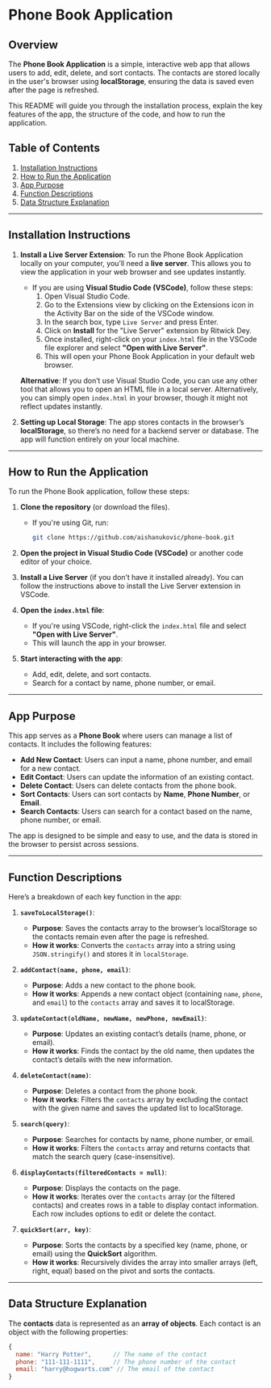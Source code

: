 # Phone Book Application

## Overview

The **Phone Book Application** is a simple, interactive web app that allows users to add, edit, delete, and sort contacts. The contacts are stored locally in the user's browser using **localStorage**, ensuring the data is saved even after the page is refreshed.

This README will guide you through the installation process, explain the key features of the app, the structure of the code, and how to run the application.

## Table of Contents

1. [Installation Instructions](#installation-instructions)
2. [How to Run the Application](#how-to-run-the-application)
3. [App Purpose](#app-purpose)
4. [Function Descriptions](#function-descriptions)
5. [Data Structure Explanation](#data-structure-explanation)

---

## Installation Instructions

1. **Install a Live Server Extension**:
    To run the Phone Book Application locally on your computer, you’ll need a **live server**. This allows you to view the application in your web browser and see updates instantly.

    - If you are using **Visual Studio Code (VSCode)**, follow these steps:
      1. Open Visual Studio Code.
      2. Go to the Extensions view by clicking on the Extensions icon in the Activity Bar on the side of the VSCode window.
      3. In the search box, type `Live Server` and press Enter.
      4. Click on **Install** for the "Live Server" extension by Ritwick Dey.
      5. Once installed, right-click on your `index.html` file in the VSCode file explorer and select **"Open with Live Server"**.
      6. This will open your Phone Book Application in your default web browser.

    **Alternative**: If you don’t use Visual Studio Code, you can use any other tool that allows you to open an HTML file in a local server. Alternatively, you can simply open `index.html` in your browser, though it might not reflect updates instantly.

2. **Setting up Local Storage**:
    The app stores contacts in the browser’s **localStorage**, so there’s no need for a backend server or database. The app will function entirely on your local machine.

---

## How to Run the Application

To run the Phone Book application, follow these steps:

1. **Clone the repository** (or download the files).
    - If you're using Git, run:
      ```bash
      git clone https://github.com/aishanukovic/phone-book.git
      ```

2. **Open the project in Visual Studio Code (VSCode)** or another code editor of your choice.

3. **Install a Live Server** (if you don’t have it installed already). You can follow the instructions above to install the Live Server extension in VSCode.

4. **Open the `index.html` file**:
    - If you're using VSCode, right-click the `index.html` file and select **"Open with Live Server"**.
    - This will launch the app in your browser.

5. **Start interacting with the app**:
    - Add, edit, delete, and sort contacts.
    - Search for a contact by name, phone number, or email.

---

## App Purpose

This app serves as a **Phone Book** where users can manage a list of contacts. It includes the following features:

- **Add New Contact**: Users can input a name, phone number, and email for a new contact.
- **Edit Contact**: Users can update the information of an existing contact.
- **Delete Contact**: Users can delete contacts from the phone book.
- **Sort Contacts**: Users can sort contacts by **Name**, **Phone Number**, or **Email**.
- **Search Contacts**: Users can search for a contact based on the name, phone number, or email.

The app is designed to be simple and easy to use, and the data is stored in the browser to persist across sessions.

---

## Function Descriptions

Here’s a breakdown of each key function in the app:

1. **`saveToLocalStorage()`**:
   - **Purpose**: Saves the contacts array to the browser’s localStorage so the contacts remain even after the page is refreshed.
   - **How it works**: Converts the `contacts` array into a string using `JSON.stringify()` and stores it in `localStorage`.

2. **`addContact(name, phone, email)`**:
   - **Purpose**: Adds a new contact to the phone book.
   - **How it works**: Appends a new contact object (containing `name`, `phone`, and `email`) to the `contacts` array and saves it to localStorage.

3. **`updateContact(oldName, newName, newPhone, newEmail)`**:
   - **Purpose**: Updates an existing contact’s details (name, phone, or email).
   - **How it works**: Finds the contact by the old name, then updates the contact’s details with the new information.

4. **`deleteContact(name)`**:
   - **Purpose**: Deletes a contact from the phone book.
   - **How it works**: Filters the `contacts` array by excluding the contact with the given name and saves the updated list to localStorage.

5. **`search(query)`**:
   - **Purpose**: Searches for contacts by name, phone number, or email.
   - **How it works**: Filters the `contacts` array and returns contacts that match the search query (case-insensitive).

6. **`displayContacts(filteredContacts = null)`**:
   - **Purpose**: Displays the contacts on the page.
   - **How it works**: Iterates over the `contacts` array (or the filtered contacts) and creates rows in a table to display contact information. Each row includes options to edit or delete the contact.

7. **`quickSort(arr, key)`**:
   - **Purpose**: Sorts the contacts by a specified key (name, phone, or email) using the **QuickSort** algorithm.
   - **How it works**: Recursively divides the array into smaller arrays (left, right, equal) based on the pivot and sorts the contacts.

---

## Data Structure Explanation

The **contacts** data is represented as an **array of objects**. Each contact is an object with the following properties:

```js
{
  name: "Harry Potter",      // The name of the contact
  phone: "111-111-1111",     // The phone number of the contact
  email: "harry@hogwarts.com" // The email of the contact
}